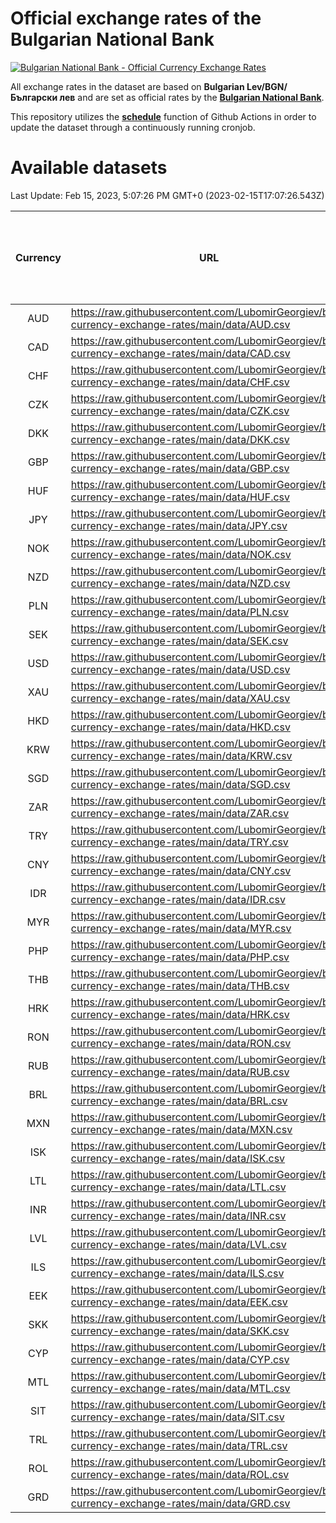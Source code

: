 # Official exchange rates of the Bulgarian National Bank

[![Bulgarian National Bank - Official Currency Exchange Rates](https://github.com/LubomirGeorgiev/bnb-currency-exchange-rates/actions/workflows/update-rates.yml/badge.svg?branch=main)](https://github.com/LubomirGeorgiev/bnb-currency-exchange-rates/actions/workflows/update-rates.yml)

All exchange rates in the dataset are based on **Bulgarian Lev/BGN/Български лев** and are set as official rates by the [**Bulgarian National Bank**](https://www.bnb.bg/Statistics/StExternalSector/StExchangeRates/StERForeignCurrencies/index.htm?toLang=_EN).

This repository utilizes the [**schedule**](https://docs.github.com/en/actions/reference/events-that-trigger-workflows) function of Github Actions in order to update the dataset through a continuously running cronjob.

# Available datasets

<!-- START LINKS (DO NOT EVER FU*ING DELETE THIS COMMENT FOR THE LOVE OF YOUR LIFE!!! IF YOU ARE CURIOS HOW IT WORKS, YOU CAN HAVE A LOOK AT ./src/updateReadme.ts) -->

Last Update: Feb 15, 2023, 5:07:26 PM GMT+0 (2023-02-15T17:07:26.543Z)

| Currency | URL                                                                                             | Number of records | Number of missing days that were filled in |
| :------: | ----------------------------------------------------------------------------------------------- | :---------------: | :----------------------------------------: |
|   AUD    | https://raw.githubusercontent.com/LubomirGeorgiev/bnb-currency-exchange-rates/main/data/AUD.csv |       8409        |                    2598                    |
|   CAD    | https://raw.githubusercontent.com/LubomirGeorgiev/bnb-currency-exchange-rates/main/data/CAD.csv |       8409        |                    2598                    |
|   CHF    | https://raw.githubusercontent.com/LubomirGeorgiev/bnb-currency-exchange-rates/main/data/CHF.csv |       8409        |                    2598                    |
|   CZK    | https://raw.githubusercontent.com/LubomirGeorgiev/bnb-currency-exchange-rates/main/data/CZK.csv |       8409        |                    2598                    |
|   DKK    | https://raw.githubusercontent.com/LubomirGeorgiev/bnb-currency-exchange-rates/main/data/DKK.csv |       8409        |                    2598                    |
|   GBP    | https://raw.githubusercontent.com/LubomirGeorgiev/bnb-currency-exchange-rates/main/data/GBP.csv |       8409        |                    2598                    |
|   HUF    | https://raw.githubusercontent.com/LubomirGeorgiev/bnb-currency-exchange-rates/main/data/HUF.csv |       8409        |                    2598                    |
|   JPY    | https://raw.githubusercontent.com/LubomirGeorgiev/bnb-currency-exchange-rates/main/data/JPY.csv |       8409        |                    2598                    |
|   NOK    | https://raw.githubusercontent.com/LubomirGeorgiev/bnb-currency-exchange-rates/main/data/NOK.csv |       8409        |                    2598                    |
|   NZD    | https://raw.githubusercontent.com/LubomirGeorgiev/bnb-currency-exchange-rates/main/data/NZD.csv |       8409        |                    2598                    |
|   PLN    | https://raw.githubusercontent.com/LubomirGeorgiev/bnb-currency-exchange-rates/main/data/PLN.csv |       8409        |                    2598                    |
|   SEK    | https://raw.githubusercontent.com/LubomirGeorgiev/bnb-currency-exchange-rates/main/data/SEK.csv |       8409        |                    2598                    |
|   USD    | https://raw.githubusercontent.com/LubomirGeorgiev/bnb-currency-exchange-rates/main/data/USD.csv |       8409        |                    2598                    |
|   XAU    | https://raw.githubusercontent.com/LubomirGeorgiev/bnb-currency-exchange-rates/main/data/XAU.csv |       8409        |                    2600                    |
|   HKD    | https://raw.githubusercontent.com/LubomirGeorgiev/bnb-currency-exchange-rates/main/data/HKD.csv |       8107        |                    2507                    |
|   KRW    | https://raw.githubusercontent.com/LubomirGeorgiev/bnb-currency-exchange-rates/main/data/KRW.csv |       8107        |                    2507                    |
|   SGD    | https://raw.githubusercontent.com/LubomirGeorgiev/bnb-currency-exchange-rates/main/data/SGD.csv |       8107        |                    2507                    |
|   ZAR    | https://raw.githubusercontent.com/LubomirGeorgiev/bnb-currency-exchange-rates/main/data/ZAR.csv |       8107        |                    2507                    |
|   TRY    | https://raw.githubusercontent.com/LubomirGeorgiev/bnb-currency-exchange-rates/main/data/TRY.csv |       6590        |                    2038                    |
|   CNY    | https://raw.githubusercontent.com/LubomirGeorgiev/bnb-currency-exchange-rates/main/data/CNY.csv |       6470        |                    2002                    |
|   IDR    | https://raw.githubusercontent.com/LubomirGeorgiev/bnb-currency-exchange-rates/main/data/IDR.csv |       6470        |                    2002                    |
|   MYR    | https://raw.githubusercontent.com/LubomirGeorgiev/bnb-currency-exchange-rates/main/data/MYR.csv |       6470        |                    2002                    |
|   PHP    | https://raw.githubusercontent.com/LubomirGeorgiev/bnb-currency-exchange-rates/main/data/PHP.csv |       6470        |                    2002                    |
|   THB    | https://raw.githubusercontent.com/LubomirGeorgiev/bnb-currency-exchange-rates/main/data/THB.csv |       6470        |                    2002                    |
|   HRK    | https://raw.githubusercontent.com/LubomirGeorgiev/bnb-currency-exchange-rates/main/data/HRK.csv |       6423        |                    1987                    |
|   RON    | https://raw.githubusercontent.com/LubomirGeorgiev/bnb-currency-exchange-rates/main/data/RON.csv |       6411        |                    1984                    |
|   RUB    | https://raw.githubusercontent.com/LubomirGeorgiev/bnb-currency-exchange-rates/main/data/RUB.csv |       6121        |                    1892                    |
|   BRL    | https://raw.githubusercontent.com/LubomirGeorgiev/bnb-currency-exchange-rates/main/data/BRL.csv |       5498        |                    1703                    |
|   MXN    | https://raw.githubusercontent.com/LubomirGeorgiev/bnb-currency-exchange-rates/main/data/MXN.csv |       5498        |                    1703                    |
|   ISK    | https://raw.githubusercontent.com/LubomirGeorgiev/bnb-currency-exchange-rates/main/data/ISK.csv |       5407        |                    1674                    |
|   LTL    | https://raw.githubusercontent.com/LubomirGeorgiev/bnb-currency-exchange-rates/main/data/LTL.csv |       5150        |                    1579                    |
|   INR    | https://raw.githubusercontent.com/LubomirGeorgiev/bnb-currency-exchange-rates/main/data/INR.csv |       5133        |                    1591                    |
|   LVL    | https://raw.githubusercontent.com/LubomirGeorgiev/bnb-currency-exchange-rates/main/data/LVL.csv |       4785        |                    1465                    |
|   ILS    | https://raw.githubusercontent.com/LubomirGeorgiev/bnb-currency-exchange-rates/main/data/ILS.csv |       4411        |                    1374                    |
|   EEK    | https://raw.githubusercontent.com/LubomirGeorgiev/bnb-currency-exchange-rates/main/data/EEK.csv |       3995        |                    1221                    |
|   SKK    | https://raw.githubusercontent.com/LubomirGeorgiev/bnb-currency-exchange-rates/main/data/SKK.csv |       2969        |                    911                     |
|   CYP    | https://raw.githubusercontent.com/LubomirGeorgiev/bnb-currency-exchange-rates/main/data/CYP.csv |       2907        |                    891                     |
|   MTL    | https://raw.githubusercontent.com/LubomirGeorgiev/bnb-currency-exchange-rates/main/data/MTL.csv |       2605        |                    800                     |
|   SIT    | https://raw.githubusercontent.com/LubomirGeorgiev/bnb-currency-exchange-rates/main/data/SIT.csv |       2543        |                    779                     |
|   TRL    | https://raw.githubusercontent.com/LubomirGeorgiev/bnb-currency-exchange-rates/main/data/TRL.csv |       1817        |                    558                     |
|   ROL    | https://raw.githubusercontent.com/LubomirGeorgiev/bnb-currency-exchange-rates/main/data/ROL.csv |       1696        |                    523                     |
|   GRD    | https://raw.githubusercontent.com/LubomirGeorgiev/bnb-currency-exchange-rates/main/data/GRD.csv |        361        |                    109                     |

<!-- END LINKS (DO NOT EVER FU*ING DELETE THIS COMMENT FOR THE LOVE OF YOUR LIFE!!! IF YOU ARE CURIOS HOW IT WORKS, YOU CAN HAVE A LOOK AT ./src/updateReadme.ts) -->
